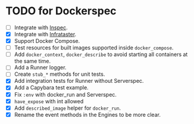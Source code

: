 # TODO for Dockerspec

* [ ] Integrate with [Inspec](https://www.chef.io/inspec/).
* [x] Integrate with [Infrataster](https://github.com/ryotarai/infrataster).
* [x] Support Docker Compose.
* [ ] Test resources for built images supported inside `docker_compose`.
* [ ] Add `docker_context`, `docker_describe` to avoid starting all containers at the same time.
* [ ] Add a Runner logger.
* [ ] Create `stub_*` methods for unit tests.
* [x] Add integration tests for Runner without Serverspec.
* [x] Add a Capybara test example.
* [x] Fix `:env` with docker_run and Serverspec.
* [x] `have_expose` with int allowed
* [x] Add `described_image` helper for `docker_run`.
* [x] Rename the event methods in the Engines to be more clear.
